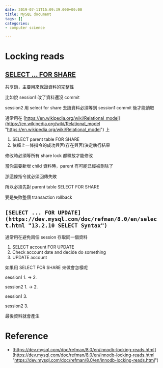 ```yaml
---
date: 2019-07-11T15:09:39.000+00:00
title: MySQL document
tags: []
categories:
- computer science

---
```

# Locking reads

## [SELECT ... FOR SHARE](https://dev.mysql.com/doc/refman/8.0/en/select.html "13.2.10 SELECT Syntax")

共享鎖，主要用來保證資料的完整性

比如說 session1 改了資料還沒 commit

session2 用 select for share 去讀資料必須等到 session1 commit 後才能讀取

通常用在 [https://en.wikipedia.org/wiki/Relational_model](https://en.wikipedia.org/wiki/Relational_model "https://en.wikipedia.org/wiki/Relational_model") 上

1. SELECT parent table FOR SHARE
2. 依賴上一條指令的成功與否(存在與否)決定執行結果

修改時必須等所有 share lock 都釋放才能修改

當你需要新增 child 資料時，parent 有可能已經被刪除了

那這條指令就必須回傳失敗

所以必須先對 parent table SELECT FOR SHARE

要是失敗整個 transaction rollback

## `[SELECT ... FOR UPDATE](https://dev.mysql.com/doc/refman/8.0/en/select.html "13.2.10 SELECT Syntax")`

通常用在避免兩個 session 存取同一個資料

1. SELECT account FOR UPDATE
2. Check account date and decide do something
3. UPDATE account

如果用 SELECT FOR SHARE 來做會怎樣呢

session1 1. -> 2.

session2 1. -> 2.

session1 3.

session2 3.

最後資料就會產生

# Reference

* [https://dev.mysql.com/doc/refman/8.0/en/innodb-locking-reads.html](https://dev.mysql.com/doc/refman/8.0/en/innodb-locking-reads.html "https://dev.mysql.com/doc/refman/8.0/en/innodb-locking-reads.html")